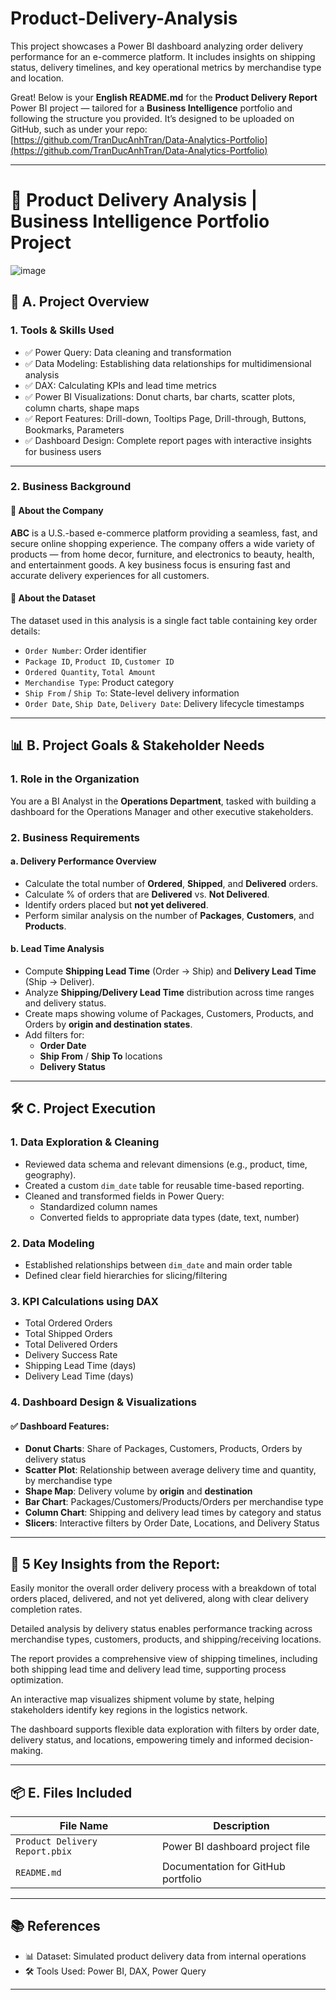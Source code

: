 # Product-Delivery-Analysis
This project showcases a Power BI dashboard analyzing order delivery performance for an e-commerce platform. It includes insights on shipping status, delivery timelines, and key operational metrics by merchandise type and location.

Great! Below is your **English README.md** for the **Product Delivery Report** Power BI project — tailored for a **Business Intelligence** portfolio and following the structure you provided. It’s designed to be uploaded on GitHub, such as under your repo: [https://github.com/TranDucAnhTran/Data-Analytics-Portfolio](https://github.com/TranDucAnhTran/Data-Analytics-Portfolio)

---

# 🚚 Product Delivery Analysis | Business Intelligence Portfolio Project
![image](https://github.com/user-attachments/assets/1560d2f1-80cb-46aa-bf1d-cf7a205e26f9)

## 📌 A. Project Overview

### 1. Tools & Skills Used

- ✅ Power Query: Data cleaning and transformation
- ✅ Data Modeling: Establishing data relationships for multidimensional analysis
- ✅ DAX: Calculating KPIs and lead time metrics
- ✅ Power BI Visualizations: Donut charts, bar charts, scatter plots, column charts, shape maps
- ✅ Report Features: Drill-down, Tooltips Page, Drill-through, Buttons, Bookmarks, Parameters
- ✅ Dashboard Design: Complete report pages with interactive insights for business users

---

### 2. Business Background

#### 🔹 About the Company
**ABC** is a U.S.-based e-commerce platform providing a seamless, fast, and secure online shopping experience. The company offers a wide variety of products — from home decor, furniture, and electronics to beauty, health, and entertainment goods. A key business focus is ensuring fast and accurate delivery experiences for all customers.

#### 🔹 About the Dataset
The dataset used in this analysis is a single fact table containing key order details:
- `Order Number`: Order identifier
- `Package ID`, `Product ID`, `Customer ID`
- `Ordered Quantity`, `Total Amount`
- `Merchandise Type`: Product category
- `Ship From` / `Ship To`: State-level delivery information
- `Order Date`, `Ship Date`, `Delivery Date`: Delivery lifecycle timestamps

---

## 📊 B. Project Goals & Stakeholder Needs

### 1. Role in the Organization
You are a BI Analyst in the **Operations Department**, tasked with building a dashboard for the Operations Manager and other executive stakeholders.

### 2. Business Requirements

#### a. Delivery Performance Overview
- Calculate the total number of **Ordered**, **Shipped**, and **Delivered** orders.
- Calculate % of orders that are **Delivered** vs. **Not Delivered**.
- Identify orders placed but **not yet delivered**.
- Perform similar analysis on the number of **Packages**, **Customers**, and **Products**.

#### b. Lead Time Analysis
- Compute **Shipping Lead Time** (Order → Ship) and **Delivery Lead Time** (Ship → Deliver).
- Analyze **Shipping/Delivery Lead Time** distribution across time ranges and delivery status.
- Create maps showing volume of Packages, Customers, Products, and Orders by **origin and destination states**.
- Add filters for:
  - **Order Date**
  - **Ship From** / **Ship To** locations
  - **Delivery Status**

---

## 🛠️ C. Project Execution

### 1. Data Exploration & Cleaning
- Reviewed data schema and relevant dimensions (e.g., product, time, geography).
- Created a custom `dim_date` table for reusable time-based reporting.
- Cleaned and transformed fields in Power Query:
  - Standardized column names
  - Converted fields to appropriate data types (date, text, number)

### 2. Data Modeling
- Established relationships between `dim_date` and main order table
- Defined clear field hierarchies for slicing/filtering

### 3. KPI Calculations using DAX
- Total Ordered Orders
- Total Shipped Orders
- Total Delivered Orders
- Delivery Success Rate
- Shipping Lead Time (days)
- Delivery Lead Time (days)

### 4. Dashboard Design & Visualizations

#### ✅ Dashboard Features:
- **Donut Charts**: Share of Packages, Customers, Products, Orders by delivery status
- **Scatter Plot**: Relationship between average delivery time and quantity, by merchandise type
- **Shape Map**: Delivery volume by **origin** and **destination**
- **Bar Chart**: Packages/Customers/Products/Orders per merchandise type
- **Column Chart**: Shipping and delivery lead times by category and status
- **Slicers**: Interactive filters by Order Date, Locations, and Delivery Status

---

## 🎯 5 Key Insights from the Report:
Easily monitor the overall order delivery process with a breakdown of total orders placed, delivered, and not yet delivered, along with clear delivery completion rates.

Detailed analysis by delivery status enables performance tracking across merchandise types, customers, products, and shipping/receiving locations.

The report provides a comprehensive view of shipping timelines, including both shipping lead time and delivery lead time, supporting process optimization.

An interactive map visualizes shipment volume by state, helping stakeholders identify key regions in the logistics network.

The dashboard supports flexible data exploration with filters by order date, delivery status, and locations, empowering timely and informed decision-making.

---

## 📦 E. Files Included

| File Name                    | Description                                 |
|-----------------------------|---------------------------------------------|
| `Product Delivery Report.pbix` | Power BI dashboard project file             |
| `README.md`                 | Documentation for GitHub portfolio           |

---

## 📚 References

- 📊 Dataset: Simulated product delivery data from internal operations
- 🛠 Tools Used: Power BI, DAX, Power Query

---

